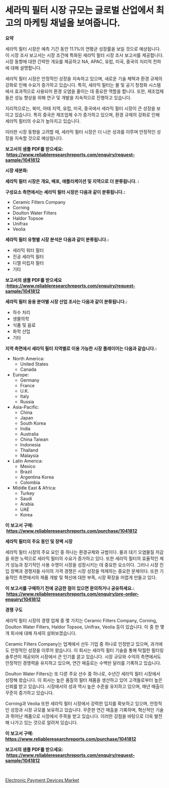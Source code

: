 <p><h1>세라믹 필터 시장 규모는 글로벌 산업에서 최고의 마케팅 채널을 보여줍니다.</h1></p><p><strong>요약</strong></p>
<p><p>세라믹 필터 시장은 예측 기간 동안 11.1%의 연평균 성장률을 보일 것으로 예상됩니다. 이 시장 조사 보고서는 시장 조건에 특화된 세라믹 필터 시장 조사 보고서를 제공합니다. 시장 동향에 대한 간략한 개요를 제공하고 NA, APAC, 유럽, 미국, 중국의 지리적 전파에 대해 설명합니다.</p><p>세라믹 필터 시장은 안정적인 성장을 지속하고 있으며, 새로운 기술 채택과 환경 규제의 강화로 인해 수요가 증가하고 있습니다. 특히, 세라믹 필터는 물 및 공기 청정화 시스템에서 효과적으로 사용되어 환경 오염을 줄이는 데 중요한 역할을 합니다. 또한, 제조업체들은 성능 향상을 위해 연구 및 개발을 지속적으로 진행하고 있습니다.</p><p>지리적으로는, 북미, 아태 지역, 유럽, 미국, 중국에서 세라믹 필터 시장이 큰 성장을 보이고 있습니다. 특히 중국은 제조업체 수가 증가하고 있으며, 환경 규제의 강화로 인해 세라믹 필터의 수요가 높아지고 있습니다.</p><p>이러한 시장 동향을 고려할 때, 세라믹 필터 시장은 더 나은 성과를 이루며 안정적인 성장을 지속할 것으로 예상됩니다.</p></p>
<p><strong>보고서의 샘플 PDF를 받으세요: &nbsp;<a href="https://www.reliableresearchreports.com/enquiry/request-sample/1041812">https://www.reliableresearchreports.com/enquiry/request-sample/1041812</a></strong></p>
<p><strong>시장 세분화:</strong></p>
<p><strong> 세라믹 필터 시장은 개요, 배포, 애플리케이션 및 지역으로 더 분류됩니다. :</strong></p>
<p><strong>구성요소 측면에서는 세라믹 필터 시장은 다음과 같이 분류됩니다.:</strong></p>
<p><ul><li>Ceramic Filters Company</li><li>Corning</li><li>Doulton Water Filters</li><li>Haldor Topsoe</li><li>Unifrax</li><li>Veolia</li></ul></p>
<p><strong> 세라믹 필터 유형별 시장 분석은 다음과 같이 분류됩니다.:</strong></p>
<p><ul><li>세라믹 워터 필터</li><li>진공 세라믹 필터</li><li>디젤 미립자 필터</li><li>기타</li></ul></p>
<p><strong>보고서의 샘플 PDF를 받으세요 :<a href="https://www.reliableresearchreports.com/enquiry/request-sample/1041812">https://www.reliableresearchreports.com/enquiry/request-sample/1041812</a></strong></p>
<p><strong> 세라믹 필터 응용 분야별 시장 산업 조사는 다음과 같이 분류됩니다.:</strong></p>
<p><ul><li>하수 처리</li><li>생물의학</li><li>식품 및 음료</li><li>화학 산업</li><li>기타</li></ul></p>
<p><strong>지역 측면에서 세라믹 필터 지역별로 이용 가능한 시장 플레이어는 다음과 같습니다.:</strong></p>
<p><ul>
    <li>
        North America:
        <ul>
            <li>United States</li>
            <li>Canada</li>
        </ul>
    </li>
    <li>
        Europe:
        <ul>
            <li>Germany</li>
            <li>France</li>
            <li>U.K.</li>
            <li>Italy</li>
            <li>Russia</li>
        </ul>
    </li>
    <li>
        Asia-Pacific:
        <ul>
            <li>China</li>
            <li>Japan</li>
            <li>South Korea</li>
            <li>India</li>
            <li>Australia</li>
            <li>China Taiwan</li>
            <li>Indonesia</li>
            <li>Thailand</li>
            <li>Malaysia</li>
        </ul>
    </li>
    <li>
        Latin America:
        <ul>
            <li>Mexico</li>
            <li>Brazil</li>
            <li>Argentina Korea</li>
            <li>Colombia</li>
        </ul>
    </li>
    <li>
        Middle East & Africa:
        <ul>
            <li>Turkey</li>
            <li>Saudi</li>
            <li>Arabia</li>
            <li>UAE</li>
            <li>Korea</li>
        </ul>
    </li>
    </ul></p>
<p><strong>이 보고서 구매: &nbsp;<a href="https://www.reliableresearchreports.com/purchase/1041812">https://www.reliableresearchreports.com/purchase/1041812</a></strong></p>
<p><strong>세라믹 필터의 주요 동인 및 장벽 시장</strong></p>
<p><p>세라믹 필터 시장의 주요 요인 중 하나는 환경규제와 규범이다. 물과 대기 오염물질 저감을 위한 노력으로 세라믹 필터의 수요가 증가하고 있다. 또한 세라믹 필터의 효율적인 제거 성능과 장기적인 사용 수명이 시장을 성장시키는 데 중요한 요소이다. 그러나 시장 진입 장벽과 경쟁자들 사이의 가격 경쟁은 시장 성장을 억제하는 중요한 문제이다. 또한 기술적인 측면에서의 제품 개발 및 혁신에 대한 부족, 시장 확장을 어렵게 만들고 있다.</p></p>
<p><strong>이 보고서를 구매하기 전에 궁금한 점이 있으면 문의하거나 공유하세요.: &nbsp;<a href="https://www.reliableresearchreports.com/enquiry/pre-order-enquiry/1041812">https://www.reliableresearchreports.com/enquiry/pre-order-enquiry/1041812</a></strong></p>
<p><strong>경쟁 구도</strong></p>
<p><p>세라믹 필터 시장의 경쟁 업체 중 몇 가지는 Ceramic Filters Company, Corning, Doulton Water Filters, Haldor Topsoe, Unifrax, Veolia 등이 있습니다. 이 중 한 몇 개 회사에 대해 자세히 살펴보겠습니다.</p><p>Ceramic Filters Company는 업계에서 선두 기업 중 하나로 인정받고 있으며, 과거에도 안정적인 성장을 이루어 왔습니다. 이 회사는 세라믹 필터 기술을 통해 탁월한 필터링 솔루션이 제공되어 시장에서 큰 인기를 끌고 있습니다. 시장 규모와 수익의 측면에서도 안정적인 경쟁력을 유지하고 있으며, 연간 매출로는 수백만 달러를 기록하고 있습니다.</p><p>Doulton Water Filters는 또 다른 주요 선수 중 하나로, 수년간 세라믹 필터 시장에서 성장해 왔습니다. 이 회사는 높은 품질의 필터 제품을 생산하고 있어 고객들로부터 높은 신뢰를 받고 있습니다. 시장에서의 성과 역시 높은 수준을 유지하고 있으며, 매년 매출이 꾸준히 증가하고 있습니다.</p><p>Corning과 Veolia 또한 세라믹 필터 시장에서 강력한 입지를 확보하고 있으며, 안정적인 성장과 시장 규모를 보유하고 있습니다. 꾸준한 연간 매출을 기록하며, 혁신적인 기술과 뛰어난 제품으로 시장에서 주목을 받고 있습니다. 이러한 강점을 바탕으로 더욱 발전해 나가고 있는 것으로 알려져 있습니다.</p></p>
<p><strong>이 보고서 구매: &nbsp; <a href="https://www.reliableresearchreports.com/purchase/1041812">https://www.reliableresearchreports.com/purchase/1041812</a></strong></p>
<p><strong>보고서의 샘플 PDF를 받으세요: &nbsp;<a href="https://www.reliableresearchreports.com/enquiry/request-sample/1041812">https://www.reliableresearchreports.com/enquiry/request-sample/1041812</a></strong><strong></strong></p>
<p>&nbsp;</p>
<p><p><a href="https://github.com/PeterParrish5/Market-Research-Report-List-4/blob/main/electronic-payment-devices-market.md">Electronic Payment Devices Market</a></p></p>